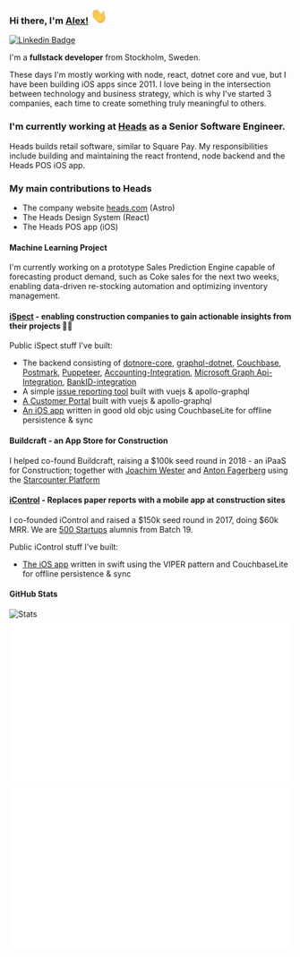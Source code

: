 ### Hi there, I'm [Alex!](https://alexselling.com) <img src="https://raw.githubusercontent.com/sellingsolutions/sellingsolutions/master/wave.gif" width="30px">

[![Linkedin Badge](https://img.shields.io/badge/-Alexander%20Selling-6633cc?style=flat-square&logo=Linkedin&logoColor=white&link=https://www.linkedin.com/in/alexanderselling/)](https://www.linkedin.com/in/alexanderselling/) 

I'm a **fullstack developer** from Stockholm, Sweden.

These days I'm mostly working with node, react, dotnet core and vue, but I have been building iOS apps since 2011.
I love being in the intersection between technology and business strategy, which is why I've started 3 companies, each time to create something truly meaningful to others.  

### I'm currently working at [Heads](https://heads.com/) as a Senior Software Engineer.
Heads builds retail software, similar to Square Pay. My responsibilities include building and maintaining the react frontend, node backend and the Heads POS iOS app.  

### My main contributions to Heads
- The company website [heads.com](https://heads.com/) (Astro)
- The Heads Design System (React)
- The Heads POS app (iOS)
  
#### Machine Learning Project
I'm currently working on a prototype Sales Prediction Engine capable of forecasting product demand, such as Coke sales for the next two weeks, enabling data-driven re-stocking automation and optimizing inventory management.

#### [iSpect](https://ispect.se?lang=en) - enabling construction companies to gain actionable insights from their projects 👷‍♂️ 

Public iSpect stuff I've built:
- The backend consisting of [dotnore-core](https://github.com/dotnet/core), [graphql-dotnet](https://github.com/graphql-dotnet/graphql-dotnet), [Couchbase](https://www.couchbase.com/), [Postmark](https://postmarkapp.com/), [Puppeteer](https://www.puppeteersharp.com/), [Accounting-Integration](https://www.accounting.pe/), [Microsoft Graph Api-Integration](https://docs.microsoft.com/en-us/graph/outlook-calendar-concept-overview), [BankID-integration](https://www.bankid.com/en)
- A simple [issue reporting tool](https://aterrapportering.stage.ispect.se/?token=ZGFtaWFuX2N6dWJhX2ptX3NlX19pcmVwb3J0bGl0ZV90b2tlbg%3D%3D&p=project_1519207592_dbdd0937-5d39-4896-9643-679536ebb2d6&f=) built with vuejs & apollo-graphql
- [A Customer Portal](https://app.ispect.se) built with vuejs & apollo-graphql
- [An iOS app](https://apps.apple.com/se/app/ispect/id905912432) written in good old objc using CouchbaseLite for offline persistence & sync

#### Buildcraft - an App Store for Construction
I helped co-found Buildcraft, raising a $100k seed round in 2018 - an iPaaS for Construction; together with [Joachim Wester](https://github.com/Starcounter-Jack) and [Anton Fagerberg](https://www.linkedin.com/in/aejfager/) using the [Starcounter Platform](https://starcounter.com/)

#### [iControl](https://icontrolapp.se/en) - Replaces paper reports with a mobile app at construction sites
I co-founded iControl and raised a $150k seed round in 2017, doing $60k MRR. We are [500 Startups](https://500.co/) alumnis from Batch 19.

Public iControl stuff I've built:
- [The iOS app](https://apps.apple.com/se/app/icontrol/id960717076?l=en) written in swift using the VIPER pattern and CouchbaseLite for offline persistence & sync

#### GitHub Stats
![Stats](https://github-readme-stats.vercel.app/api?username=sellingsolutions&show_icons=true&theme=dracula&count_private=true&hide=prs,stars)
![Langauges](https://github.com/sellingsolutions/github-stats/blob/master/generated/languages.svg)
![Overview](https://github.com/sellingsolutions/github-stats/blob/master/generated/overview.svg)

<!--START_SECTION:waka-->
<!--END_SECTION:waka-->
